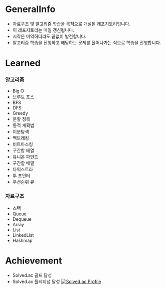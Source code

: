 # GeneralInfo
- 자료구조 및 알고리즘 학습을 목적으로 개설된 레포지토리입니다.
- 이 레포지토리는 매일 갱신됩니다. 
- 시작은 미약하더라도 끝없이 발전합니다.
- 알고리즘 학습을 진행하고 해당하는 문제를 풀어나가는 식으로 학습을 진행합니다.





# Learned
### 알고리즘
- Big O 
- 브루트 포스
- BFS
- DFS
- Greedy
- 분할 정복
- 동적 계획법
- 이분탐색
- 백트래킹
- 비트마스킹
- 구간합 배열
- 유니온 파인드
- 구간합 배열
- 다익스트라
- 투 포인터
- 우선순위 큐


### 자료구조
- 스택
- Queue
- Dequeue
- Array
- List
- LinkedList
- Hashmap





# Achievement
- Solved.ac 골드 달성
- Solved.ac 플레티넘 달성 
[![Solved.ac Profile](http://mazassumnida.wtf/api/v2/generate_badge?boj=wjdtmdcjf199)](https://solved.ac/wjdtmdcjf199/)
